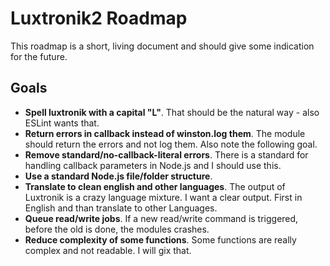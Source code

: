 
Luxtronik2 Roadmap
==================
This roadmap is a short, living document and should give some indication for the future.

Goals
-----
* **Spell luxtronik with a capital "L"**. That should be the natural way - also ESLint wants that.
* **Return errors in callback instead of winston.log them**. The module should return the errors and not log them. Also note the following goal.
* **Remove standard/no-callback-literal errors**. There is a standard for handling callback parameters in Node.js and I should use this.
* **Use a standard Node.js file/folder structure**. 
* **Translate to clean english and other languages**. The output of Luxtronik is a crazy language mixture. I want a clear output. First in English and than translate to other Languages.
* **Queue read/write jobs**. If a new read/write command is triggered, before the old is done, the modules crashes.
* **Reduce complexity of some functions**. Some functions are really complex and not readable. I will gix that.
